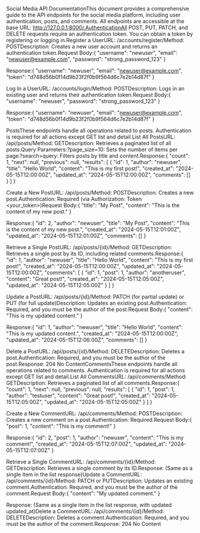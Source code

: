 Social Media API DocumentationThis document provides a comprehensive guide to the API endpoints for the social media platform, including user authentication, posts, and comments. All endpoints are accessible at the base URL: http://127.0.0.1:8000/.AuthenticationAll POST, PUT, PATCH, and DELETE requests require an authentication token. You can obtain a token by registering or logging in.Register a UserURL: /accounts/register/Method: POSTDescription: Creates a new user account and returns an authentication token.Request Body:{
    "username": "newuser",
    "email": "newuser@example.com",
    "password": "strong_password_123"
}

Response:{
    "username": "newuser",
    "email": "newuser@example.com",
    "token": "d748d56b0f14d9b23f2f0b9f564d6c7e2b14d87f"
}

Log In a UserURL: /accounts/login/Method: POSTDescription: Logs in an existing user and returns their authentication token.Request Body:{
    "username": "newuser",
    "password": "strong_password_123"
}

Response:{
    "username": "newuser",
    "email": "newuser@example.com",
    "token": "d748d56b0f14d9b23f2f0b9f564d6c7e2b14d87f"
}

PostsThese endpoints handle all operations related to posts. Authentication is required for all actions except GET list and detail.List All PostsURL: /api/posts/Method: GETDescription: Retrieves a paginated list of all posts.Query Parameters:?page_size=10: Sets the number of items per page.?search=query: Filters posts by title and content.Response:{
    "count": 1,
    "next": null,
    "previous": null,
    "results": [
        {
            "id": 1,
            "author": "newuser",
            "title": "Hello World",
            "content": "This is my first post!",
            "created_at": "2024-05-15T12:00:00Z",
            "updated_at": "2024-05-15T12:00:00Z",
            "comments": []
        }
    ]
}

Create a New PostURL: /api/posts/Method: POSTDescription: Creates a new post.Authentication: Required (via Authorization: Token <your_token>)Request Body:{
    "title": "My Post",
    "content": "This is the content of my new post."
}

Response:{
    "id": 2,
    "author": "newuser",
    "title": "My Post",
    "content": "This is the content of my new post.",
    "created_at": "2024-05-15T12:01:00Z",
    "updated_at": "2024-05-15T12:01:00Z",
    "comments": []
}

Retrieve a Single PostURL: /api/posts/{id}/Method: GETDescription: Retrieves a single post by its ID, including related comments.Response:{
    "id": 1,
    "author": "newuser",
    "title": "Hello World",
    "content": "This is my first post!",
    "created_at": "2024-05-15T12:00:00Z",
    "updated_at": "2024-05-15T12:00:00Z",
    "comments": [
        {
            "id": 1,
            "post": 1,
            "author": "anotheruser",
            "content": "Great post!",
            "created_at": "2024-05-15T12:05:00Z",
            "updated_at": "2024-05-15T12:05:00Z"
        }
    ]
}

Update a PostURL: /api/posts/{id}/Method: PATCH (for partial update) or PUT (for full update)Description: Updates an existing post.Authentication: Required, and you must be the author of the post.Request Body:{
    "content": "This is my updated content."
}

Response:{
    "id": 1,
    "author": "newuser",
    "title": "Hello World",
    "content": "This is my updated content.",
    "created_at": "2024-05-15T12:00:00Z",
    "updated_at": "2024-05-15T12:06:00Z",
    "comments": []
}

Delete a PostURL: /api/posts/{id}/Method: DELETEDescription: Deletes a post.Authentication: Required, and you must be the author of the post.Response: 204 No ContentCommentsThese endpoints handle all operations related to comments. Authentication is required for all actions except GET list and detail.List All CommentsURL: /api/comments/Method: GETDescription: Retrieves a paginated list of all comments.Response:{
    "count": 1,
    "next": null,
    "previous": null,
    "results": [
        {
            "id": 1,
            "post": 1,
            "author": "testuser",
            "content": "Great post!",
            "created_at": "2024-05-15T12:05:00Z",
            "updated_at": "2024-05-15T12:05:00Z"
        }
    ]
}

Create a New CommentURL: /api/comments/Method: POSTDescription: Creates a new comment on a post.Authentication: Required.Request Body:{
    "post": 1,
    "content": "This is my comment!"
}

Response:{
    "id": 2,
    "post": 1,
    "author": "newuser",
    "content": "This is my comment!",
    "created_at": "2024-05-15T12:07:00Z",
    "updated_at": "2024-05-15T12:07:00Z"
}

Retrieve a Single CommentURL: /api/comments/{id}/Method: GETDescription: Retrieves a single comment by its ID.Response: (Same as a single item in the list response)Update a CommentURL: /api/comments/{id}/Method: PATCH or PUTDescription: Updates an existing comment.Authentication: Required, and you must be the author of the comment.Request Body:{
    "content": "My updated comment."
}

Response: (Same as a single item in the list response, with updated updated_at)Delete a CommentURL: /api/comments/{id}/Method: DELETEDescription: Deletes a comment.Authentication: Required, and you must be the author of the comment.Response: 204 No Content